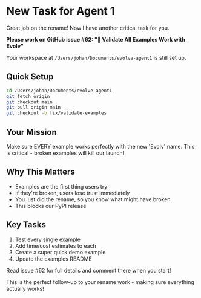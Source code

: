 # New Task for Agent 1

Great job on the rename! Now I have another critical task for you.

**Please work on GitHub issue #62: "🧪 Validate All Examples Work with Evolv"**

Your workspace at `/Users/johan/Documents/evolve-agent1` is still set up.

## Quick Setup
```bash
cd /Users/johan/Documents/evolve-agent1
git fetch origin
git checkout main
git pull origin main
git checkout -b fix/validate-examples
```

## Your Mission
Make sure EVERY example works perfectly with the new 'Evolv' name. This is critical - broken examples will kill our launch!

## Why This Matters
- Examples are the first thing users try
- If they're broken, users lose trust immediately  
- You just did the rename, so you know what might have broken
- This blocks our PyPI release

## Key Tasks
1. Test every single example
2. Add time/cost estimates to each
3. Create a super quick demo example
4. Update the examples README

Read issue #62 for full details and comment there when you start!

This is the perfect follow-up to your rename work - making sure everything actually works!